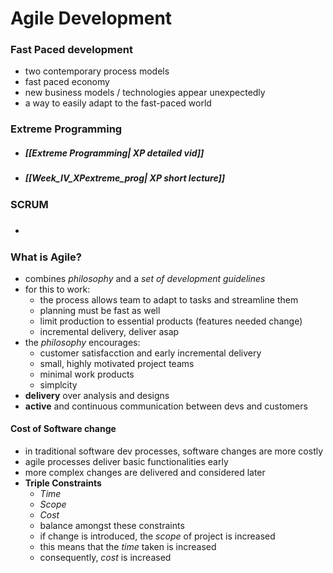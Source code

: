 # Agile Development

### Fast Paced development
- two contemporary process models
- fast paced economy
- new business models / technologies appear unexpectedly
- a way to easily adapt to the fast-paced world

### Extreme Programming
- ##### [[Extreme Programming| XP detailed vid]]
- ##### [[Week_IV_XPextreme_prog| XP short lecture]]

### SCRUM
- ##### 

### What is Agile?
- combines *philosophy* and a *set of development guidelines*
- for this to work:
	- the process allows team to adapt to tasks and streamline them
	- planning must be fast as well
	- limit production to essential products (features needed change)
	- incremental delivery, deliver asap
- the *philosophy* encourages:
	- customer satisfacction and early incremental delivery
	- small, highly motivated project teams
	- minimal work products
	- simplcity
- **delivery** over analysis and designs
- **active** and continuous communication between devs and customers

#### Cost of Software change
- in traditional software dev processes, software changes are more costly
- agile processes deliver basic functionalities early
- more complex changes are delivered and considered later
- **Triple Constraints**
	- *Time*
	- *Scope*
	- *Cost*
	- balance amongst these constraints
	- if change is introduced, the *scope* of project is increased
	- this means that the *time* taken is increased
	- consequently, *cost* is increased

